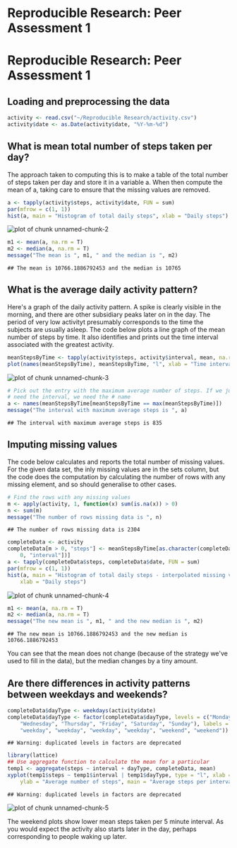 # Reproducible Research: Peer Assessment 1


# Reproducible Research: Peer Assessment 1


## Loading and preprocessing the data

```r
activity <- read.csv("~/Reproducible Research/activity.csv")
activity$date <- as.Date(activity$date, "%Y-%m-%d")
```



## What is mean total number of steps taken per day?
The approach taken to computing this is to make a table of the total number of steps taken per day and store it in a variable a. When then compute the mean of a, taking care to ensure that the missing values are removed.


```r
a <- tapply(activity$steps, activity$date, FUN = sum)
par(mfrow = c(1, 1))
hist(a, main = "Histogram of total daily steps", xlab = "Daily steps")
```

![plot of chunk unnamed-chunk-2](figure/unnamed-chunk-2.png) 

```r
m1 <- mean(a, na.rm = T)
m2 <- median(a, na.rm = T)
message("The mean is ", m1, " and the median is ", m2)
```

```
## The mean is 10766.1886792453 and the median is 10765
```



## What is the average daily activity pattern?
Here's a graph of the daily activity pattern. A spike is clearly visible in the morning, and there are other subsidiary peaks later on in the day. The period of very low activityt presumably corresponds to the time the subjects are usually asleep.
The code below plots a line graph of the mean number of steps by time. It also identifies and prints out the time interval associated with the greatest activity.

```r
meanStepsByTime <- tapply(activity$steps, activity$interval, mean, na.rm = T)
plot(names(meanStepsByTime), meanStepsByTime, "l", xlab = "Time interval", ylab = "Average steps per 5 minute interval")
```

![plot of chunk unnamed-chunk-3](figure/unnamed-chunk-3.png) 

```r
# Pick out the entry with the maximum average number of steps. If we just
# need the interval, we need the # name
a <- names(meanStepsByTime[meanStepsByTime == max(meanStepsByTime)])
message("The interval with maximum average steps is ", a)
```

```
## The interval with maximum average steps is 835
```




## Imputing missing values
The code below calculates and reports the total number of missing values. For the given data set, the inly missing values are in the sets column, but the code does the computation by calculating the number of rows with any missing element, and so should generalise to other cases.

```r
# Find the rows with any missing values
m <- apply(activity, 1, function(x) sum(is.na(x)) > 0)
n <- sum(m)
message("The number of rows missing data is ", n)
```

```
## The number of rows missing data is 2304
```

```r
completeData <- activity
completeData[m > 0, "steps"] <- meanStepsByTime[as.character(completeData[m > 
    0, "interval"])]
a <- tapply(completeData$steps, completeData$date, FUN = sum)
par(mfrow = c(1, 1))
hist(a, main = "Histogram of total daily steps - interpolated missing values", 
    xlab = "Daily steps")
```

![plot of chunk unnamed-chunk-4](figure/unnamed-chunk-4.png) 

```r
m1 <- mean(a, na.rm = T)
m2 <- median(a, na.rm = T)
message("The new mean is ", m1, " and the new median is ", m2)
```

```
## The new mean is 10766.1886792453 and the new median is 10766.1886792453
```

You can see that the mean does not change (because of the strategy we've used to fill in the data), but the median changes by a tiny amount.


## Are there differences in activity patterns between weekdays and weekends?

```r
completeData$dayType <- weekdays(activity$date)
completeData$dayType <- factor(completeData$dayType, levels = c("Monday", "Tuesday", 
    "Wednesday", "Thursday", "Friday", "Saturday", "Sunday"), labels = c("weekday", 
    "weekday", "weekday", "weekday", "weekday", "weekend", "weekend"))
```

```
## Warning: duplicated levels in factors are deprecated
```

```r
library(lattice)
## Use aggregate function to calculate the mean for a particular
temp1 <- aggregate(steps ~ interval + dayType, completeData, mean)
xyplot(temp1$steps ~ temp1$interval | temp1$dayType, type = "l", xlab = "Time Interval", 
    ylab = "Average number of steps", main = "Average steps per interval by type of day")
```

```
## Warning: duplicated levels in factors are deprecated
```

![plot of chunk unnamed-chunk-5](figure/unnamed-chunk-5.png) 

The weekend plots show lower mean steps taken per 5 minute interval. As you would expect the activity also starts later in the day, perhaps corresponding to people waking up later.
